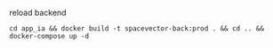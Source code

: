 
reload backend
```
cd app_ia && docker build -t spacevector-back:prod . && cd .. && docker-compose up -d
```